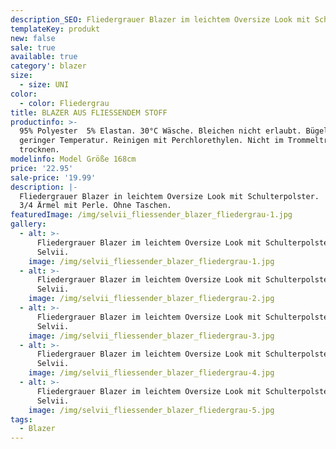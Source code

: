 ```yaml
---
description_SEO: Fliedergrauer Blazer im leichtem Oversize Look mit Schulterpolster von Selvii.
templateKey: produkt
new: false
sale: true
available: true
category': blazer
size:
  - size: UNI
color:
  - color: Fliedergrau
title: BLAZER AUS FLIESSENDEM STOFF
productinfo: >-
  95% Polyester  5% Elastan. 30°C Wäsche. Bleichen nicht erlaubt. Bügeln mit
  geringer Temperatur. Reinigen mit Perchlorethylen. Nicht im Trommeltrockner
  trocknen.
modelinfo: Model Größe 168cm
price: '22.95'
sale-price: '19.99'
description: |-
  Fliedergrauer Blazer in leichtem Oversize Look mit Schulterpolster.
  3/4 Ärmel mit Perle. Ohne Taschen.
featuredImage: /img/selvii_fliessender_blazer_fliedergrau-1.jpg
gallery:
  - alt: >-
      Fliedergrauer Blazer im leichtem Oversize Look mit Schulterpolster von
      Selvii.
    image: /img/selvii_fliessender_blazer_fliedergrau-1.jpg
  - alt: >-
      Fliedergrauer Blazer im leichtem Oversize Look mit Schulterpolster von
      Selvii.
    image: /img/selvii_fliessender_blazer_fliedergrau-2.jpg
  - alt: >-
      Fliedergrauer Blazer im leichtem Oversize Look mit Schulterpolster von
      Selvii.
    image: /img/selvii_fliessender_blazer_fliedergrau-3.jpg
  - alt: >-
      Fliedergrauer Blazer im leichtem Oversize Look mit Schulterpolster von
      Selvii.
    image: /img/selvii_fliessender_blazer_fliedergrau-4.jpg
  - alt: >-
      Fliedergrauer Blazer im leichtem Oversize Look mit Schulterpolster von
      Selvii.
    image: /img/selvii_fliessender_blazer_fliedergrau-5.jpg
tags:
  - Blazer
---
```


